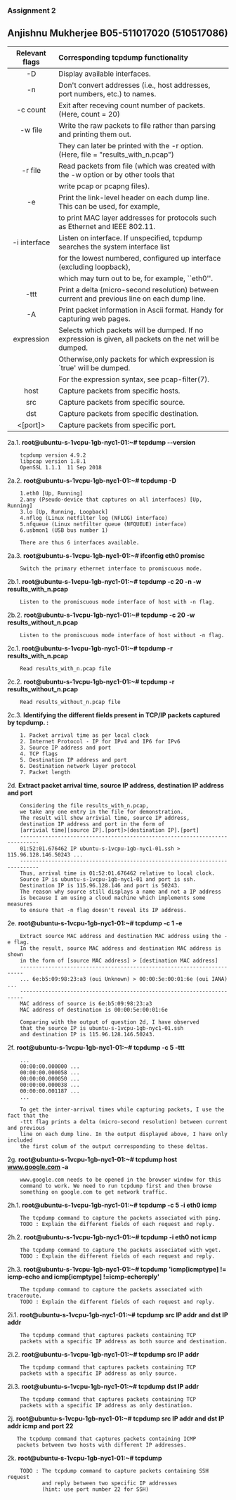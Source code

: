 ### Assignment 2

## Anjishnu Mukherjee B05-511017020 (510517086)

| Relevant flags | Corresponding tcpdump functionality                                                                     |
| :------------: | :------------------------------------------------------------------------------------------------------ |
|       -D       | Display available interfaces.                                                                           |
|       -n       | Don't convert addresses (i.e., host addresses, port numbers, etc.) to names.                            |
|    -c count    | Exit after receving count number of packets. (Here, count = 20)                                         |
|    -w file     | Write the raw packets to file rather than parsing and printing them out.                                |
|                | They can later be printed with the -r option. (Here, file = "results_with_n.pcap")                      |
|    -r file     | Read packets from file (which was created with the -w option or by other tools that                     |
|                | write pcap or pcapng files).                                                                            |
|       -e       | Print the link-level header on each dump line. This can be used, for example,                           |
|                | to print MAC layer addresses for protocols such as Ethernet and IEEE 802.11.                            |
|  -i interface  | Listen on interface. If unspecified, tcpdump searches the system interface list                         |
|                | for the lowest numbered, configured up interface (excluding loopback),                                  |
|                | which may turn out to be, for example, ``eth0''.                                                        |
|      -ttt      | Print a delta (micro-second resolution) between current and previous line on each dump line.            |
|       -A       | Print packet information in Ascii format. Handy for capturing web pages.                                |
|   expression   | Selects which packets will be dumped. If no expression is given, all packets on the net will be dumped. |
|                | Otherwise,only packets for which expression is `true' will be dumped.                                   |
|                | For the expression syntax, see pcap-filter(7).                                                          |
|      host      | Capture packets from specific hosts.                                                                    |
|      src       | Capture packets from specific source.                                                                   |
|      dst       | Capture packets from specific destination.                                                              |
|    <[port]>    | Capture packets from specific port.                                                                     |

2a.1. **root@ubuntu-s-1vcpu-1gb-nyc1-01:~# tcpdump --version**

        tcpdump version 4.9.2
        libpcap version 1.8.1
        OpenSSL 1.1.1  11 Sep 2018

2a.2. **root@ubuntu-s-1vcpu-1gb-nyc1-01:~# tcpdump -D**

        1.eth0 [Up, Running]
        2.any (Pseudo-device that captures on all interfaces) [Up, Running]
        3.lo [Up, Running, Loopback]
        4.nflog (Linux netfilter log (NFLOG) interface)
        5.nfqueue (Linux netfilter queue (NFQUEUE) interface)
        6.usbmon1 (USB bus number 1)

        There are thus 6 interfaces available.

2a.3. **root@ubuntu-s-1vcpu-1gb-nyc1-01:~# ifconfig eth0 promisc**

        Switch the primary ethernet interface to promiscuous mode.

2b.1. **root@ubuntu-s-1vcpu-1gb-nyc1-01:~# tcpdump -c 20 -n -w results_with_n.pcap**

        Listen to the promiscuous mode interface of host with -n flag.

2b.2. **root@ubuntu-s-1vcpu-1gb-nyc1-01:~# tcpdump -c 20 -w results_without_n.pcap**

        Listen to the promiscuous mode interface of host without -n flag.

2c.1. **root@ubuntu-s-1vcpu-1gb-nyc1-01:~# tcpdump -r results_with_n.pcap**

        Read results_with_n.pcap file

2c.2. **root@ubuntu-s-1vcpu-1gb-nyc1-01:~# tcpdump -r results_without_n.pcap**

        Read results_without_n.pcap file

2c.3. **Identifying the different fields present in TCP/IP packets captured by tcpdump. :**

        1. Packet arrival time as per local clock
        2. Internet Protocol - IP for IPv4 and IP6 for IPv6
        3. Source IP address and port
        4. TCP flags
        5. Destination IP address and port
        6. Destination network layer protocol
        7. Packet length

2d. **Extract packet arrival time, source IP address, destination IP address and port**

        Considering the file results_with_n.pcap,
        we take any one entry in the file for demonstration.
        The result will show arrivial time, source IP address,
        destination IP address and port in the form of
        [arrivial time][source IP].[port]>[destination IP].[port]
        ----------------------------------------------------------------------------
        01:52:01.676462 IP ubuntu-s-1vcpu-1gb-nyc1-01.ssh > 115.96.128.146.50243 ...
        ----------------------------------------------------------------------------
        Thus, arrival time is 01:52:01.676462 relative to local clock.
        Source IP is ubuntu-s-1vcpu-1gb-nyc1-01 and port is ssh.
        Destination IP is 115.96.128.146 and port is 50243.
        The reason why source still displays a name and not a IP address
        is because I am using a cloud machine which implements some measures
        to ensure that -n flag doesn't reveal its IP address.

2e. **root@ubuntu-s-1vcpu-1gb-nyc1-01:~# tcpdump -c 1 -e**

        Extract source MAC address and destination MAC address using the -e flag.
        In the result, source MAC address and destination MAC address is shown
        in the form of [source MAC address] > [destination MAC address]
        -----------------------------------------------------------------------
        ... 6e:b5:09:98:23:a3 (oui Unknown) > 00:00:5e:00:01:6e (oui IANA) ...
        -----------------------------------------------------------------------
        MAC address of source is 6e:b5:09:98:23:a3
        MAC address of destination is 00:00:5e:00:01:6e

        Comparing with the output of question 2d, I have observed
        that the source IP is ubuntu-s-1vcpu-1gb-nyc1-01.ssh
        and destination IP is 115.96.128.146.50243.

2f. **root@ubuntu-s-1vcpu-1gb-nyc1-01:~# tcpdump -c 5 -ttt**

        ...
        00:00:00.000000 ...
        00:00:00.000058 ...
        00:00:00.000050 ...
        00:00:00.000038 ...
        00:00:00.001187 ...
        ...

        To get the inter-arrival times while capturing packets, I use the fact that the
        -ttt flag prints a delta (micro-second resolution) between current and previous
        line on each dump line. In the output displayed above, I have only included
        the first colum of the output corresponding to these deltas.

2g. **root@ubuntu-s-1vcpu-1gb-nyc1-01:~# tcpdump host www.google.com -a**

        www.google.com needs to be opened in the browser window for this
        command to work. We need to run tcpdump first and then browse
        something on google.com to get network traffic.

2h.1. **root@ubuntu-s-1vcpu-1gb-nyc1-01:~# tcpdump -c 5 -i eth0 icmp**

        The tcpdump command to capture the packets associated with ping.
        TODO : Explain the different fields of each request and reply.

2h.2. **root@ubuntu-s-1vcpu-1gb-nyc1-01:~# tcpdump -i eth0 not icmp**

        The tcpdump command to capture the packets associated with wget.
        TODO : Explain the different fields of each request and reply.

2h.3. **root@ubuntu-s-1vcpu-1gb-nyc1-01:~# tcpdump 'icmp[icmptype] != icmp-echo and icmp[icmptype] !=icmp-echoreply'**

        The tcpdump command to capture the packets associated with traceroute.
        TODO : Explain the different fields of each request and reply.

2i.1. **root@ubuntu-s-1vcpu-1gb-nyc1-01:~# tcpdump src IP addr and dst IP addr**

        The tcpdump command that captures packets containing TCP
        packets with a specific IP address as both source and destination.

2i.2. **root@ubuntu-s-1vcpu-1gb-nyc1-01:~# tcpdump src IP addr**

        The tcpdump command that captures packets containing TCP
        packets with a specific IP address as only source.

2i.3. **root@ubuntu-s-1vcpu-1gb-nyc1-01:~# tcpdump dst IP addr**

        The tcpdump command that captures packets containing TCP
        packets with a specific IP address as only destination.

2j. **root@ubuntu-s-1vcpu-1gb-nyc1-01:~# tcpdump src IP addr and dst IP addr icmp and port 22**

       The tcpdump command that captures packets containing ICMP
       packets between two hosts with different IP addresses.

2k. **root@ubuntu-s-1vcpu-1gb-nyc1-01:~# tcpdump**

        TODO : The tcpdump command to capture packets containing SSH request
               and reply between two specific IP addresses
               (hint: use port number 22 for SSH)
